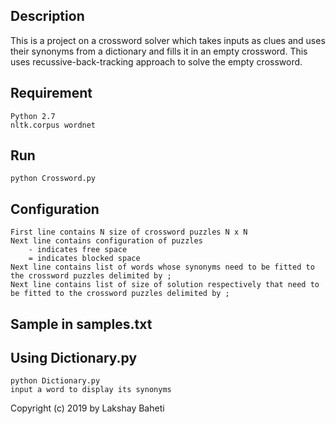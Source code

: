 Description
-
This is a project on a crossword solver which takes inputs as clues and uses their synonyms from a dictionary and fills it in an empty crossword. This uses recussive-back-tracking approach to solve the empty crossword.


Requirement
-
    Python 2.7
    nltk.corpus wordnet

Run
-
    python Crossword.py


Configuration
-

    First line contains N size of crossword puzzles N x N
    Next line contains configuration of puzzles
        - indicates free space
        = indicates blocked space
    Next line contains list of words whose synonyms need to be fitted to the crossword puzzles delimited by ;
    Next line contains list of size of solution respectively that need to be fitted to the crossword puzzles delimited by ;



Sample in samples.txt
-


Using Dictionary.py
-
    python Dictionary.py
    input a word to display its synonyms

Copyright (c) 2019 by Lakshay Baheti
